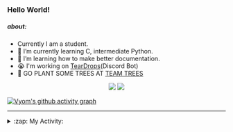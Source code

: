 ### Hello World!

##### about:
- Currently I am a student.
- 🌱 I’m currently learning C, intermediate Python.
- 🌱 I’m learning how to make better documentation.
- 😭 I'm working on [TearDrops](https://github.com/Vyvy-vi/TearDrops)(Discord Bot)
- 🌱 GO PLANT SOME TREES AT [TEAM TREES](https://teamtrees.org/)

<p align="center">
  <a href="https://twitter.com/Vyvy_viM"><img target="_blank" src="https://img.shields.io/badge/twitter%20@Vyvy_viM-0D95E8?style=for-the-badge&logo=twitter&logoColor=white"/></a> 
  <a href="https://vyvy-vi.github.io/portfolio"><img target="_blank" src="https://img.shields.io/badge/-I%27m_craving_for_open_source-green?style=for-the-badge&logo=github&logoColor=black"/></a> 
</p>

[![Vyom's github activity graph](https://activity-graph.herokuapp.com/graph?username=Vyvy-vi)](https://github.com/ashutosh00710/github-readme-activity-graph)

---
<details>
  <summary>:zap: My Activity:</summary>
  
<!--START_SECTION:waka-->
**I'm a Night 🦉** 

```text
🌞 Morning    27 commits     █░░░░░░░░░░░░░░░░░░░░░░░░   4.65% 
🌆 Daytime    164 commits    ███████░░░░░░░░░░░░░░░░░░   28.23% 
🌃 Evening    245 commits    ██████████░░░░░░░░░░░░░░░   42.17% 
🌙 Night      145 commits    ██████░░░░░░░░░░░░░░░░░░░   24.96%

```
📅 **I'm Most Productive on Thursday** 

```text
Monday       89 commits     ███░░░░░░░░░░░░░░░░░░░░░░   15.32% 
Tuesday      94 commits     ████░░░░░░░░░░░░░░░░░░░░░   16.18% 
Wednesday    88 commits     ███░░░░░░░░░░░░░░░░░░░░░░   15.15% 
Thursday     112 commits    ████░░░░░░░░░░░░░░░░░░░░░   19.28% 
Friday       32 commits     █░░░░░░░░░░░░░░░░░░░░░░░░   5.51% 
Saturday     77 commits     ███░░░░░░░░░░░░░░░░░░░░░░   13.25% 
Sunday       89 commits     ███░░░░░░░░░░░░░░░░░░░░░░   15.32%

```


📊 **This Week I Spent My Time On** 

```text
🔥 Editors: 
Vim                      5 hrs 36 mins       █████████████████████████   100.0%

🐱‍💻 Projects: 
TEC-Discord-Automation   2 hrs 28 mins       ███████████░░░░░░░░░░░░░░   44.16% 
Praise-Bot-Discord       2 hrs 9 mins        █████████░░░░░░░░░░░░░░░░   38.53% 
Unknown Project          54 mins             ████░░░░░░░░░░░░░░░░░░░░░   16.19% 
another-discord-bot      3 mins              ░░░░░░░░░░░░░░░░░░░░░░░░░   1.12% 
baby-git                 0 secs              ░░░░░░░░░░░░░░░░░░░░░░░░░   0.0%

```


 Last Updated on 23/06/2021
<!--END_SECTION:waka-->
</details>
